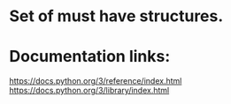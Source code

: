 # Set of must have structures.
# Documentation links:
https://docs.python.org/3/reference/index.html  
https://docs.python.org/3/library/index.html
